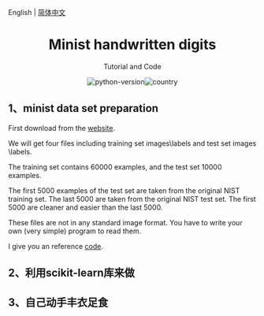 English | [简体中文](./README.zh-CN.md)

<h1 align="center">Minist handwritten digits</h1>
<div align="center">

Tutorial and Code

![python-version](https://img.shields.io/badge/python-3.6%20%7C%203.7-blue)![country](https://img.shields.io/badge/country-China-red)

</div>

## 1、minist data set preparation

First download from the [website](http://yann.lecun.com/exdb/mnist/).

We will get four files including training set images\labels and test set images \labels.

The training set contains 60000 examples, and the test set 10000 examples.

The first 5000 examples of the test set are taken from the original NIST training set. The last 5000 are taken from the original NIST test set. The first 5000 are cleaner and easier than the last 5000.

These files are not in any standard image format. You have to write your own (very simple) program to read them.

I give you an reference [code]().

## 2、利用scikit-learn库来做

## 3、自己动手丰衣足食